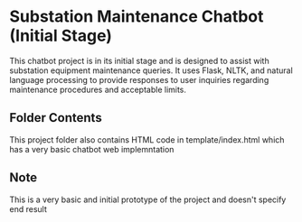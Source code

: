 
# Substation Maintenance Chatbot (Initial Stage)

This chatbot project is in its initial stage and is designed to assist with substation equipment maintenance queries. It uses Flask, NLTK, and natural language processing to provide responses to user inquiries regarding maintenance procedures and acceptable limits.



## Folder Contents

This project folder also contains HTML code in template/index.html which has a very basic chatbot web implemntation

## Note

This is a very basic and initial prototype of the project and doesn't specify end result 
